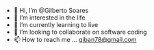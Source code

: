 - 👋 Hi, I’m @Gilberto Soares
- 👀 I’m interested in the life
- 🌱 I’m currently learning to live
- 💞️ I’m looking to collaborate on software coding
- 📫 How to reach me ... giban78@gmail.com

<!---
GIBAN/GIBAN is a ✨ special ✨ repository because its `README.md` (this file) appears on your GitHub profile.
You can click the Preview link to take a look at your changes.
--->
